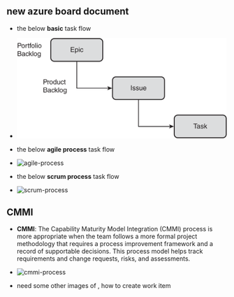 ## new azure board document

* the below __basic__ task flow

* ![basic-porcess](./Images/basic-process.png)

* the below __agile process__ task flow

* ![agile-process](./Images/agileprocess.png)

* the below __scrum process__ task flow

* ![scrum-process](./Images/scrum-process.png)


## CMMI

* __CMMI__: The Capability Maturity Model Integration (CMMI) process is more appropriate when the team follows a more formal project methodology that requires a process improvement framework and a record of supportable decisions. This process model helps track requirements and change requests, risks, and assessments.

* ![cmmi-process](./Images/cmmi-process.png)

* need some other images of , how to create work item

